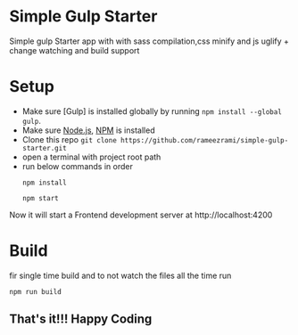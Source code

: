 # Simple Gulp Starter
Simple gulp Starter app with with sass compilation,css minify and js uglify + change watching and build support


# Setup
  - Make sure [Gulp] is installed globally by running ```npm install --global gulp```.
  - Make sure [Node.js], [NPM] is installed
  - Clone this repo ```git clone https://github.com/rameezrami/simple-gulp-starter.git```
  - open a terminal with project root path
  - run below commands in order
    ```
    npm install

    npm start
    ```
 Now it will start a Frontend development server at http://localhost:4200
# Build
fir single time build and to not watch the files all the time run 
```
npm run build
```

That's it!!! Happy Coding
----


   [Node.js]: <https://nodejs.org/en/>
   [NPM]: <https://www.npmjs.com>
